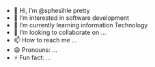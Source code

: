 - 👋 Hi, I’m @sphesihle pretty
- 👀 I’m interested in software development
- 🌱 I’m currently learning information Technology
- 💞️ I’m looking to collaborate on ...
- 📫 How to reach me ...
- 😄 Pronouns: ...
- ⚡ Fun fact: ...

<!---
sphesihle24/sphesihle24 is a ✨ special ✨ repository because its `README.md` (this file) appears on your GitHub profile.
You can click the Preview link to take a look at your changes.
--->
